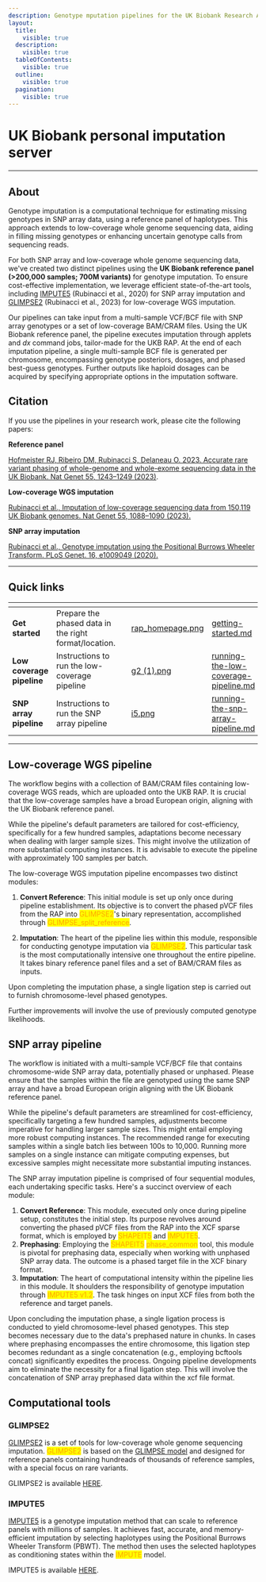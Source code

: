 ```yaml
---
description: Genotype mputation pipelines for the UK Biobank Research Analysis Platform
layout:
  title:
    visible: true
  description:
    visible: true
  tableOfContents:
    visible: true
  outline:
    visible: true
  pagination:
    visible: true
---
```


# UK Biobank personal imputation server

***

## About

Genotype imputation is a computational technique for estimating missing genotypes in SNP array data, using a reference panel of haplotypes. This approach extends to low-coverage whole genome sequencing data, aiding in filling missing genotypes or enhancing uncertain genotype calls from sequencing reads.

For both SNP array and low-coverage whole genome sequencing data, we've created two distinct pipelines using the **UK Biobank reference panel (>200,000 samples; 700M variants)** for genotype imputation. To ensure cost-effective implementation, we leverage efficient state-of-the-art tools, including [IMPUTE5](https://doi.org/10.1371/journal.pgen.1009049) (Rubinacci et al., 2020) for SNP array imputation and [GLIMPSE2](https://doi.org/10.1038/s41588-023-01438-3) (Rubinacci et al., 2023) for low-coverage WGS imputation.

Our pipelines can take input from a multi-sample VCF/BCF file with SNP array genotypes or a set of low-coverage BAM/CRAM files. Using the UK Biobank reference panel, the pipeline executes imputation through applets and _dx_ command jobs, tailor-made for the UKB RAP. At the end of each imputation pipeline, a single multi-sample BCF file is generated per chromosome, encompassing genotype posteriors, dosages, and phased best-guess genotypes. Further outputs like haploid dosages can be acquired by specifying appropriate options in the imputation software.

## Citation

If you use the pipelines in your research work, please cite the following papers:

**Reference panel**&#x20;

[Hofmeister RJ, Ribeiro DM, Rubinacci S, Delaneau O. 2023. Accurate rare variant phasing of whole-genome and whole-exome sequencing data in the UK Biobank. Nat Genet 55, 1243–1249 (2023)](https://doi.org/10.1038/s41588-023-01415-w).

**Low-coverage WGS imputation**

[Rubinacci et al., Imputation of low-coverage sequencing data from 150,119 UK Biobank genomes. Nat Genet 55, 1088–1090 (2023).](https://doi.org/10.1038/s41588-023-01438-3)

**SNP array imputation**

[Rubinacci et al., Genotype imputation using the Positional Burrows Wheeler Transform. PLoS Genet. 16, e1009049 (2020).](https://doi.org/10.1371/journal.pgen.1009049)

***

## Quick links

<table data-view="cards"><thead><tr><th></th><th></th><th></th><th data-hidden data-card-cover data-type="files"></th><th data-hidden data-card-target data-type="content-ref"></th></tr></thead><tbody><tr><td><strong>Get started</strong></td><td>Prepare the phased data in  the right format/location.</td><td></td><td><a href=".gitbook/assets/rap_homepage.png">rap_homepage.png</a></td><td><a href="getting-started.md">getting-started.md</a></td></tr><tr><td><strong>Low coverage pipeline</strong></td><td>Instructions to run the low-coverage pipeline</td><td></td><td><a href=".gitbook/assets/g2 (1).png">g2 (1).png</a></td><td><a href="running-the-low-coverage-pipeline.md">running-the-low-coverage-pipeline.md</a></td></tr><tr><td><strong>SNP array pipeline</strong></td><td>Instructions to run the SNP array pipeline</td><td></td><td><a href=".gitbook/assets/i5.png">i5.png</a></td><td><a href="running-the-snp-array-pipeline.md">running-the-snp-array-pipeline.md</a></td></tr></tbody></table>

***

## Low-coverage WGS pipeline

The workflow begins with a collection of BAM/CRAM files containing low-coverage WGS reads, which are uploaded onto the UKB RAP. It is crucial that the low-coverage samples have a broad European origin, aligning with the UK Biobank reference panel.

While the pipeline's default parameters are tailored for cost-efficiency, specifically for a few hundred samples, adaptations become necessary when dealing with larger sample sizes. This might involve the utilization of more substantial computing instances. It is advisable to execute the pipeline with approximately 100 samples per batch.

The low-coverage WGS imputation pipeline encompasses two distinct modules:

1.  **Convert Reference**: This initial module is set up only once during pipeline establishment. Its objective is to convert the phased pVCF files from the RAP into <mark style="color:orange;">GLIMPSE2</mark>'s binary representation, accomplished through <mark style="color:orange;">GLIMPSE\_split\_reference</mark>.


2. **Imputation**: The heart of the pipeline lies within this module, responsible for conducting genotype imputation via <mark style="color:orange;">GLIMPSE2</mark>. This particular task is the most computationally intensive one throughout the entire pipeline. It takes binary reference panel files and a set of BAM/CRAM files as inputs.

Upon completing the imputation phase, a single ligation step is carried out to furnish chromosome-level phased genotypes.

Further improvements will involve the use of previously computed genotype likelihoods.

## SNP array pipeline

The workflow is initiated with a multi-sample VCF/BCF file that contains chromosome-wide SNP array data, potentially phased or unphased. Please ensure that the samples within the file are genotyped using the same SNP array and have a broad European origin aligning with the UK Biobank reference panel.

While the pipeline's default parameters are streamlined for cost-efficiency, specifically targeting a few hundred samples, adjustments become imperative for handling larger sample sizes. This might entail employing more robust computing instances. The recommended range for executing samples within a single batch lies between 100s to 10,000. Running more samples on a single instance can mitigate computing expenses, but excessive samples might necessitate more substantial imputing instances.

The SNP array imputation pipeline is comprised of four sequential modules, each undertaking specific tasks. Here's a succinct overview of each module:

1. **Convert Reference**: This module, executed only once during pipeline setup, constitutes the initial step. Its purpose revolves around converting the phased pVCF files from the RAP into the XCF sparse format, which is employed by <mark style="color:orange;">SHAPEIT5</mark> and <mark style="color:orange;">IMPUTE5</mark>.
2. **Prephasing**: Employing the <mark style="color:orange;">SHAPEIT5</mark> <mark style="color:orange;">phase\_common</mark> tool, this module is pivotal for prephasing data, especially when working with unphased SNP array data. The outcome is a phased target file in the XCF binary format.
3. **Imputation**: The heart of computational intensity within the pipeline lies in this module. It shoulders the responsibility of genotype imputation through <mark style="color:orange;">IMPUTE5 v1.2</mark>. The task hinges on input XCF files from both the reference and target panels.

Upon concluding the imputation phase, a single ligation process is conducted to yield chromosome-level phased genotypes. This step becomes necessary due to the data's prephased nature in chunks. In cases where prephasing encompasses the entire chromosome, this ligation step becomes redundant as a single concatenation (e.g., employing bcftools concat) significantly expedites the process. Ongoing pipeline developments aim to eliminate the necessity for a final ligation step. This will involve the concatenation of SNP array prephased data within the xcf file format.

## Computational tools

### GLIMPSE2

[GLIMPSE2](https://doi.org/10.1038/s41588-023-01438-3) is a set of tools for low-coverage whole genome sequencing imputation. <mark style="color:orange;">GLIMPSE2</mark> is based on the [GLIMPSE model](https://www.nature.com/articles/s41588-020-00756-0) and designed for reference panels containing hundreads of thousands of reference samples, with a special focus on rare variants.

GLIMPSE2 is available [HERE](https://github.com/odelaneau/GLIMPSE).

### IMPUTE5

[IMPUTE5](https://doi.org/10.1371/journal.pgen.1009049) is a genotype imputation method that can scale to reference panels with millions of samples. It achieves fast, accurate, and memory-efficient imputation by selecting haplotypes using the Positional Burrows Wheeler Transform (PBWT). The method then uses the selected haplotypes as conditioning states within the <mark style="color:orange;">IMPUTE</mark> model.

IMPUTE5 is available [HERE](https://jmarchini.org/software/#impute-5).

